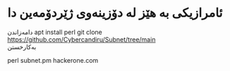 # ئامرازیکی بە هێز لە دۆزینەوی ژێردۆمەین دا
دامەزاندن 
apt install perl
git clone https://github.com/Cybercandiru/Subnet/tree/main
<br>
بەکارخستن

perl subnet.pm hackerone.com